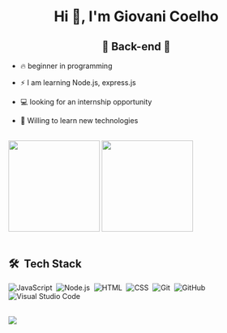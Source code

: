 <h1 align="center">Hi 👋, I'm Giovani Coelho</h1>

<h2 align="center">🥕 Back-end 🥕</h2>

-   🔥 beginner in programming

-   ⚡ I am learning Node.js, express.js

-   💻 looking for an internship opportunity

-   🍃 Willing to learn new technologies

<br>
<div>
    <img height="180em" src="https://github-readme-stats.vercel.app/api?username=Giovani-Coelho&theme=dark&show_icons=true" />
    <img height="180em" src="https://github-readme-stats.vercel.app/api/top-langs/?username=Giovani-Coelho&layout=compact&langs_count=8&theme=dark" />
</div>
<br>

## 🛠 &nbsp;Tech Stack

![JavaScript](https://img.shields.io/badge/-JavaScript-05122A?style=flat&logo=javascript)&nbsp;
![Node.js](https://img.shields.io/badge/-Node.js-05122A?style=flat&logo=node.js)&nbsp;
![HTML](https://img.shields.io/badge/-HTML-05122A?style=flat&logo=HTML5)&nbsp;
![CSS](https://img.shields.io/badge/-CSS-05122A?style=flat&logo=CSS3&logoColor=1572B6)&nbsp;
![Git](https://img.shields.io/badge/-Git-05122A?style=flat&logo=git)&nbsp;
![GitHub](https://img.shields.io/badge/-GitHub-05122A?style=flat&logo=github)&nbsp;
![Visual Studio Code](https://img.shields.io/badge/-Visual%20Studio%20Code-05122A?style=flat&logo=visual-studio-code&logoColor=007ACC)&nbsp;
<br><br>

<div>
      <a href="https://www.linkedin.com/in/giovani-coelho-7a1269238/" target="_blank"><img src="https://img.shields.io/badge/-LinkedIn-%230077B5?          style=for-the-badge&logo=linkedin&logoColor=white" target="_blank"></a>
</div>
